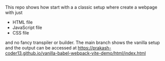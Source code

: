 This repo shows how start with a a classic setup where create a webpage with just

- HTML file
- JavaScript file
- CSS file

and no fancy transpiler or builder.
The main branch shows the vanilla setup and the output can be accessed at
https://prakash-coder13.github.io/vanilla-babel-webpack-vite-demo/html/index.html
